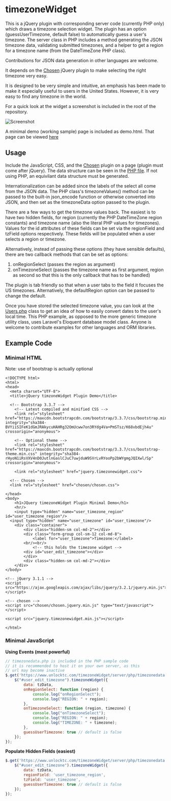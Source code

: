 # timezoneWidget
This is a jQuery plugin with corresponding server code (currently PHP only) which draws a timezone selection widget. The plugin has an option (guessUserTimezone, default false) to automatically guess a user's timezone. The server class in PHP includes a method generating the JSON timezone data, validating submitted timezones, and a helper to get a region for a timezone name (from the DateTimeZone PHP class). 

Contributions for JSON data generation in other languages are welcome.

It depends on the [Chosen](https://harvesthq.github.io/chosen/ "Chosen jQuery autocomplete plugin") jQuery plugin to make selecting the right timezone very easy.

It is designed to be very simple and intuitive, an emphasis has been made to make it especially useful to users in the United States. However, it is very easy to find any timezone in the world.

For a quick look at the widget a screenshot is included in the root of the repository. 

![Screenshot](https://github.com/peterjtracey/timezoneWidget/blob/master/timezonewidgetscreenshot.png?raw=true "Screenshot")

A minimal demo (working sample) page is included as demo.html. That page can be viewed [here](https://peterjtracey.github.io/timezoneWidget/demo.html "Demo of JQuery Timezone Widget")

## Usage

Include the JavaScript, CSS, and the [Chosen](https://harvesthq.github.io/chosen/ "Chosen jQuery autocomplete plugin") plugin on a page (plugin must come after jQuery). The data structure can be seen in the [PHP file](https://github.com/peterjtracey/timezoneWidget/blob/master/server/php/TimezoneWidget.php). If not using PHP, an equivilant data structure must be generated. 

Internationalization can be added since the labels of the select all come from the JSON data. The PHP class's timezoneValues() method can be passed to the built-in json_encode function or otherwise converted into JSON, and then set as the timezoneData option passed to the plugin.

There are a few ways to get the timezone values back. The easiest is to have two hidden fields, for region (currently the PHP DateTimeZone region constants) and timezone name (also the literal PHP values for timezones). Values for the id attributes of these fields can be set via the regionField and tzField options respectively. These fields will be populated when a user selects a region or timezone.

Alternatively, instead of passing these options (they have sensible defaults), there are two callback methods that can be set as options: 

1. onRegionSelect (passes the region as argument)
2. onTimezoneSelect (passes the timezone name as first argument, region as second so that this is the only callback that has to be handled)

The plugin is tab friendly so that when a user tabs to the field it focuses the US timezones. Alternatively, the defaultRegion option can be passed to change the default.

Once you have stored the selected timezone value, you can look at the [Users.php](https://github.com/peterjtracey/timezoneWidget/blob/master/server/php/Users.php) class to get an idea of how to easily convert dates to the user's local time. This PHP example, as opposed to the more generic timezone utility class, uses Laravel's Eloquent database model class. Anyone is welcome to contribute examples for other languages and ORM libraries.

## Example Code

### Minimal HTML

Note: use of bootstrap is actually optional

```
<!DOCTYPE html>
<html>
<head>
  <meta charset="UTF-8">
  <title>jQuery timzoneWidget Plugin Demo</title>

  <!-- Bootstrap 3.3.7 -->
	<!-- Latest compiled and minified CSS -->
	<link rel="stylesheet" href="https://maxcdn.bootstrapcdn.com/bootstrap/3.3.7/css/bootstrap.min.css" integrity="sha384-BVYiiSIFeK1dGmJRAkycuHAHRg32OmUcww7on3RYdg4Va+PmSTsz/K68vbdEjh4u" crossorigin="anonymous">

	<!-- Optional theme -->
	<link rel="stylesheet" href="https://maxcdn.bootstrapcdn.com/bootstrap/3.3.7/css/bootstrap-theme.min.css" integrity="sha384-rHyoN1iRsVXV4nD0JutlnGaslCJuC7uwjduW9SVrLvRYooPp2bWYgmgJQIXwl/Sp" crossorigin="anonymous">

	<link rel="stylesheet" href="jquery.timezonewidget.css">

  <!-- Chosen -->
  <link rel="stylesheet" href="chosen/chosen.css">

</head>
<body>
	<h1>JQuery timezoneWidget Plugin Minimal Demo</h1>
	<hr/>
	<input type="hidden" name="user_timezone_region" id="user_timezone_region"/>
  <input type="hidden" name="user_timezone" id="user_timezone"/>
	<div class="container">
		<div class="hidden-sm col-md-2"></div>
		<div class="form-group col-sm-12 col-md-8">
			<label for="user_timezone">Timezone:</label>
	    <br/><br/>
			<!-- this holds the timezone widget -->
	    <div id="user_edit_timezone"></div>
		</div>
		<div class="hidden-sm col-md-2"></div>
	</div>
</body>

<!-- jQuery 3.1.1 -->
<script src="https://ajax.googleapis.com/ajax/libs/jquery/3.2.1/jquery.min.js"></script>

<!-- chosen -->
<script src="chosen/chosen.jquery.min.js" type="text/javascript"></script>

<script src="jquery.timezonewidget.min.js"></script>

</html>
```


### Minimal JavaScript

<strong>Using Events (most powerful)</strong>
```javascript
// timezonedata.php is included in the PHP sample code
// it is recommended to host it on your own server, as this
// url may become inactive
$.get('https://www.unlocktc.com/timezoneWidget/server/php/timezonedata.php', function (tzData) { 
	$("#user_edit_timezone").timezoneWidget({
		data: tzData,
		onRegionSelect: function (region) {
			console.log("onRegionSelect");
			console.log("REGION: " + region);
		},
		onTimezoneSelect: function (region, timezone) {
			console.log("onTimezoneSelect");
			console.log("REGION: " + region);
			console.log("TIMEZONE: " + timezone);
		},
		guessUserTimezone: true // default is false
	});
});
```

<strong>Populate Hidden Fields (easiest)</strong>
```javascript
$.get('https://www.unlocktc.com/timezoneWidget/server/php/timezonedata.php', function (tzData) { 
	$("#user_edit_timezone").timezoneWidget({
		data: tzData,
		regionField: 'user_timezone_region',
		tzField: 'user_timezone',
		guessUserTimezone: true // default is false
	});
});
```